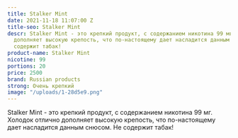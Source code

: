 ```yaml
---
title: Stalker Mint
date: 2021-11-18 11:07:00 Z
title-seo: Stalker Mint
descr: Stalker Mint - это крепкий продукт, с содержанием никотина 99 мг. Холодок отлично
  дополняет высокую крепость, что по-настоящему дает насладится данным снюсом. Не
  содержит табак!
product-name: Stalker Mint
nicotine: 99
portions: 20
price: 2500
brand: Russian products
strong: Очень крепкий
image: "/uploads/1-28d5e9.png"
---
```


Stalker Mint - это крепкий продукт, с содержанием никотина 99 мг. Холодок отлично дополняет высокую крепость, что по-настоящему дает насладится данным снюсом. Не содержит табак!
